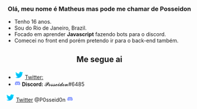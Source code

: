 <h3 align="center">Olá, meu nome é Matheus mas pode me chamar de Posseidon</h3>

<ul>
    <li>Tenho 16 anos.</li>
    <li>Sou do Rio de Janeiro, Brazil.</li>
    <li>Focado em aprender <b>Javascript</b> fazendo bots para o discord.</li>
    <li>Comecei no front end porém pretendo ir para o back-end também.</li>
</ul>

<h2 align="center">Me segue ai</h2>

<ul>
    <li><img src="./Logos/Twitter-Icon.png" alt="Twiiter Icon"> <a href="https://twitter.com/P0sseid0n">Twitter:</a> </img></li>
    <li><img src="./Logos/Discord-Icon.png" alt="Discord Icon"> <b>Discord:</b> 𝓟𝓸𝓼𝓼𝓮𝓲𝓭𝓸𝓷#6485 </img></li>
</ul>

![Twitter](./Logos/Twitter-Icon.png) [Twitter]() @P0sseid0n 
![Twitter](./Logos/Discord-Icon.png) 

